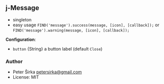 ## j-Message

- singleton
- easy usage `FIND('message').success(message, [icon], [callback]);` or `FIND('message').warning(message, [icon], [callback]);`

__Configuration__:

- `button` {String} a button label (default `Close`)

### Author

- Peter Širka <petersirka@gmail.com>
- License: MIT
